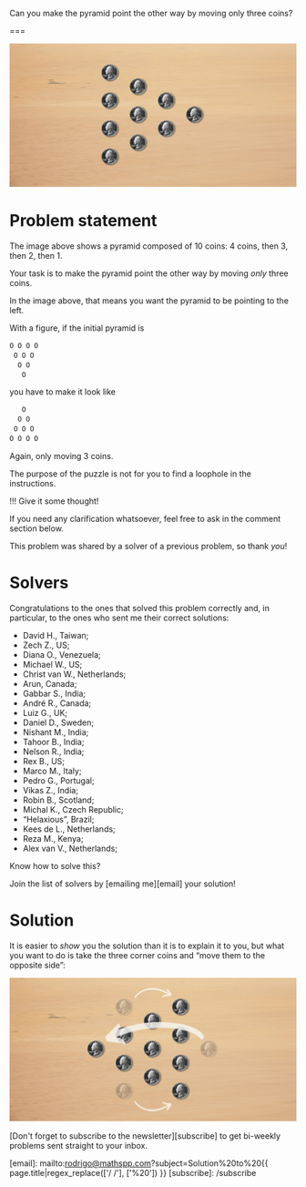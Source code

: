 Can you make the pyramid point the other way by moving only three coins?

===

![10 coins laid in a pyramid, with the tip to the right.](thumbnail.webp "10 coin pyramid.")

# Problem statement

The image above shows a pyramid composed of 10 coins:
4 coins, then 3, then 2, then 1.

Your task is to make the pyramid point the other way by moving
_only_ three coins.

In the image above, that means you want the pyramid to be pointing to the left.

With a figure, if the initial pyramid is

```txt
O O O O
 O O O
  O O
   O
```

you have to make it look like

```txt
   O
  O O 
 O O O
O O O O
```

Again, only moving 3 coins.

The purpose of the puzzle is not for you to find a loophole in the instructions.

!!! Give it some thought!

If you need any clarification whatsoever, feel free to ask in the comment section below.

This problem was shared by a solver of a previous problem, so thank _you_!


# Solvers


Congratulations to the ones that solved this problem correctly and, in particular, to the ones
who sent me their correct solutions:

 - David H., Taiwan;
 - Zech Z., US;
 - Diana O., Venezuela;
 - Michael W., US;
 - Christ van W., Netherlands;
 - Arun, Canada;
 - Gabbar S., India;
 - André R., Canada;
 - Luiz G., UK;
 - Daniel D., Sweden;
 - Nishant M., India;
 - Tahoor B., India;
 - Nelson R., India;
 - Rex B., US;
 - Marco M., Italy;
 - Pedro G., Portugal;
 - Vikas Z., India;
 - Robin B., Scotland;
 - Michal K., Czech Republic;
 - “Helaxious”, Brazil;
 - Kees de L., Netherlands;
 - Reza M., Kenya;
 - Alex van V., Netherlands;

Know how to solve this?

Join the list of solvers by [emailing me][email] your solution!


# Solution

It is easier to _show_ you the solution than it is to explain it to you,
but what you want to do is take the three corner coins and “move them to the opposite side”:

![](_solution.png "A depiction of the coin pyramid pointing to the other side.")


[Don't forget to subscribe to the newsletter][subscribe] to get bi-weekly
problems sent straight to your inbox.

[email]: mailto:rodrigo@mathspp.com?subject=Solution%20to%20{{ page.title|regex_replace(['/ /'], ['%20']) }}
[subscribe]: /subscribe
